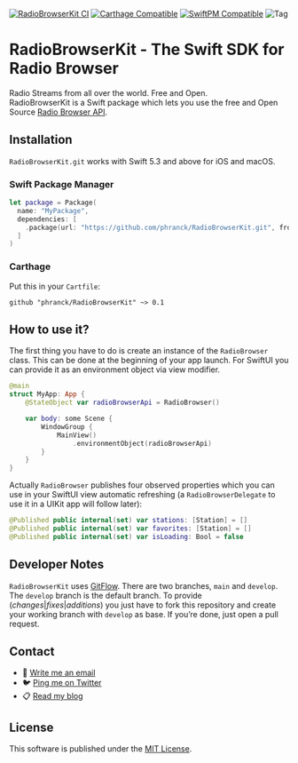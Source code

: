 [![RadioBrowserKit CI](https://github.com/phranck/RadioBrowserKit/actions/workflows/RadioBrowserKit.yml/badge.svg)](https://github.com/phranck/RadioBrowserKit/actions/workflows/RadioBrowserKit.yml)
[![Carthage Compatible](https://img.shields.io/badge/Carthage-compatible-4BC51D.svg?style=flat)](https://github.com/Carthage/Carthage)
[![SwiftPM Compatible](https://img.shields.io/badge/SwiftPM-Compatible-brightgreen.svg)](https://swift.org/package-manager/)
![Tag](https://img.shields.io/github/tag/phranck/RadioBrowserKit.svg?color=blue&label=Tag)


# RadioBrowserKit - The Swift SDK for Radio Browser

Radio Streams from all over the world. Free and Open.  
RadioBrowserKit is a Swift package which lets you use the free and Open Source [Radio Browser API](https://de1.api.radio-browser.info).

## Installation

`RadioBrowserKit.git` works with Swift 5.3 and above for iOS and macOS.

### Swift Package Manager

```Swift
let package = Package(
  name: "MyPackage",
  dependencies: [
    .package(url: "https://github.com/phranck/RadioBrowserKit.git", from: "0.1.0"),
  ]
)
```

### Carthage

Put this in your `Cartfile`:

```
github "phranck/RadioBrowserKit" ~> 0.1
```

## How to use it?

The first thing you have to do is create an instance of the  `RadioBrowser` class. This can be done at the beginning of your app launch. For SwiftUI you can provide it as an environment object via view modifier.

```Swift
@main
struct MyApp: App {
    @StateObject var radioBrowserApi = RadioBrowser()

    var body: some Scene {
        WindowGroup {
            MainView()
                .environmentObject(radioBrowserApi)
        }
    }
}
```

Actually `RadioBrowser` publishes four observed properties which you can use in your SwiftUI view automatic refreshing (a `RadioBrowserDelegate` to use it in a UIKit app will follow later):

```Swift
@Published public internal(set) var stations: [Station] = []
@Published public internal(set) var favorites: [Station] = []
@Published public internal(set) var isLoading: Bool = false
```

## Developer Notes

`RadioBrowserKit` uses [GitFlow](http://githubflow.github.io). There are two branches, `main` and `develop`. The `develop` branch is the default branch. To provide (*changes*|*fixes*|*additions*) you just have to fork this repository and create your working branch with `develop` as base. If you’re done, just open a pull request.

## Contact

* 📧 [Write me an email](mailto:hello@woodbytes.me)
* 🐦 [Ping me on Twitter](https://twitter.com/_Woodbytes_)
* 📋 [Read my blog](https://woodbytes.me)

## License
This software is published under the [MIT License](http://cocoanaut.mit-license.org).
